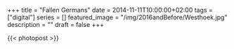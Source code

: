 +++
title =  "Fallen Germans"
date = 2014-11-11T10:00:00+02:00
tags = ["digital"]
series = []
featured_image = "/img/2016andBefore/Westhoek.jpg"
description = ""
draft = false
+++

{{< photopost >}}